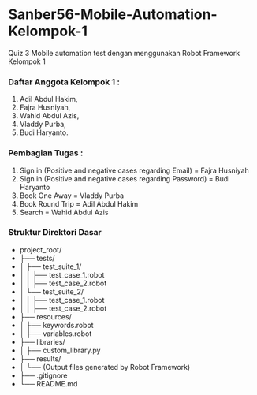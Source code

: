 # Sanber56-Mobile-Automation-Kelompok-1
Quiz 3 Mobile automation test dengan menggunakan Robot Framework Kelompok 1

### Daftar Anggota Kelompok 1 :
1. Adil Abdul Hakim,
2. Fajra Husniyah,
3. Wahid Abdul Azis,
4. Vladdy Purba,
5. Budi Haryanto.

### Pembagian Tugas :
1. Sign in (Positive and negative cases regarding Email) = Fajra Husniyah
2. Sign in (Positive and negative cases regarding Password) = Budi Haryanto
3. Book One Away = Vladdy Purba
4. Book Round Trip = Adil Abdul Hakim
5. Search = Wahid Abdul Azis

### Struktur Direktori Dasar
- project_root/
- ├── tests/
- │   ├── test_suite_1/
- │   │   ├── test_case_1.robot
- │   │   ├── test_case_2.robot
- │   └── test_suite_2/
- │   │   ├── test_case_1.robot
- │   │   ├── test_case_2.robot
- ├── resources/
- │   ├── keywords.robot
- │   ├── variables.robot
- ├── libraries/
- │   ├── custom_library.py
- ├── results/
- │   └── (Output files generated by Robot Framework)
- ├── .gitignore
- └── README.md
